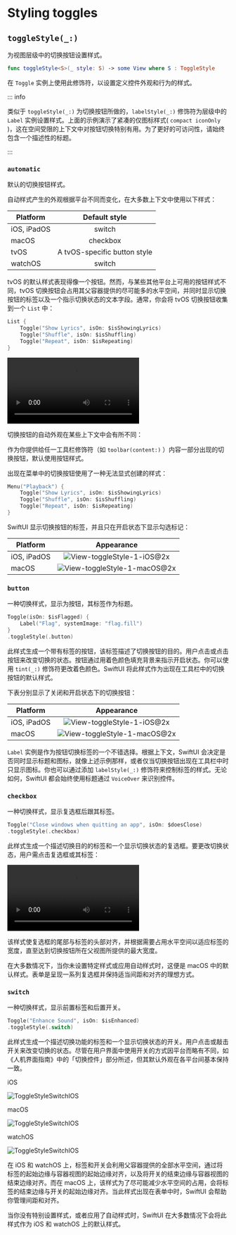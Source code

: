 

# Styling toggles


## `toggleStyle(_:)`

为视图层级中的切换按钮设置样式。

```swift
func toggleStyle<S>(_ style: S) -> some View where S : ToggleStyle
```

在 `Toggle` 实例上使用此修饰符，以设置定义控件外观和行为的样式。

::: info

类似于 `toggleStyle(_:)` 为切换按钮所做的，`labelStyle(_:)` 修饰符为层级中的 `Label` 实例设置样式。上面的示例演示了紧凑的仅图标样式( `compact iconOnly` )，这在空间受限的上下文中对按钮切换特别有用。为了更好的可访问性，请始终包含一个描述性的标题。

:::

### `automatic`

默认的切换按钮样式。

自动样式产生的外观根据平台不同而变化，在大多数上下文中使用以下样式：


| Platform        |      Default style      |
| ------------- | :-----------: |
| iOS, iPadOS      | switch|
| macOS      |   checkbox |
| tvOS      |   A tvOS-specific button style |
| watchOS      |   switch |

tvOS 的默认样式表现得像一个按钮。然而，与某些其他平台上可用的按钮样式不同，tvOS 切换按钮会占用其父容器提供的尽可能多的水平空间，并同时显示切换按钮的标签以及一个指示切换状态的文本字段。通常，你会将 tvOS 切换按钮收集到一个 `List` 中：

```swift
List {
    Toggle("Show Lyrics", isOn: $isShowingLyrics)
    Toggle("Shuffle", isOn: $isShuffling)
    Toggle("Repeat", isOn: $isRepeating)
}
```
<video src="../../video/ToggleStyleTVOS.mp4" controls="controls"></video>

切换按钮的自动外观在某些上下文中会有所不同：

作为你提供给任一工具栏修饰符（如 `toolbar(content:)` ）内容一部分出现的切换按钮，默认使用按钮样式。

出现在菜单中的切换按钮使用了一种无法显式创建的样式：

```swift
Menu("Playback") {
    Toggle("Show Lyrics", isOn: $isShowingLyrics)
    Toggle("Shuffle", isOn: $isShuffling)
    Toggle("Repeat", isOn: $isRepeating)
}
```

SwiftUI 显示切换按钮的标签，并且只在开启状态下显示勾选标记：

| Platform        |      Appearance      |
| ------------- | :-----------: |
| iOS, iPadOS      | ![View-toggleStyle-1-iOS@2x](../../images/ToggleStyle-automatic-1-iOS@2x.png) |
| macOS      |   ![View-toggleStyle-1-macOS@2x](../../images/ToggleStyle-automatic-1-macOS@2x.png)    |


### `button`

一种切换样式，显示为按钮，其标签作为标题。

```swift
Toggle(isOn: $isFlagged) {
    Label("Flag", systemImage: "flag.fill")
}
.toggleStyle(.button)
```

此样式生成一个带有标签的按钮，该标签描述了切换按钮的目的。用户点击或点击按钮来改变切换的状态。按钮通过用着色颜色填充背景来指示开启状态。你可以使用 `tint(_:)` 修饰符更改着色颜色。SwiftUI 将此样式作为出现在工具栏中的切换按钮的默认样式。

下表分别显示了关闭和开启状态下的切换按钮：


| Platform        |      Appearance      |
| ------------- | :-----------: |
| iOS, iPadOS      | ![View-toggleStyle-1-iOS@2x](../../images/ToggleStyle-button-1-iOS@2x.png) |
| macOS      |   ![View-toggleStyle-1-macOS@2x](../../images/ToggleStyle-button-1-macOS@2x.png)    |

`Label` 实例是作为按钮切换标签的一个不错选择。根据上下文，SwiftUI 会决定是否同时显示标题和图标，就像上述示例那样，或者仅当切换按钮出现在工具栏中时只显示图标。你也可以通过添加 `labelStyle(_:)` 修饰符来控制标签的样式。无论如何，SwiftUI 都会始终使用标题通过 `VoiceOver` 来识别控件。

### `checkbox` <Badge type="tip" text="macOS" />

一种切换样式，显示复选框后跟其标签。


```swift
Toggle("Close windows when quitting an app", isOn: $doesClose)
.toggleStyle(.checkbox)
```

此样式生成一个描述切换目的的标签和一个显示切换状态的复选框。要更改切换状态，用户需点击复选框或其标签：

<video src="../../video/ToggleStyleMacOS.mp4" controls="controls"></video>

该样式使复选框的尾部与标签的头部对齐，并根据需要占用水平空间以适应标签的宽度，直至达到切换按钮所在父视图所提供的最大宽度。

在大多数情况下，当你未设置特定样式或应用自动样式时，这便是 macOS 中的默认样式。表单是呈现一系列复选框并保持适当间距和对齐的理想方式。

### `switch`

一种切换样式，显示前置标签和后置开关。

```swift
Toggle("Enhance Sound", isOn: $isEnhanced)
.toggleStyle(.switch)
```

此样式生成一个描述切换功能的标签和一个显示切换状态的开关。用户点击或敲击开关来改变切换的状态。尽管在用户界面中使用开关的方式因平台而略有不同，如《人机界面指南》中的「切换控件」部分所述，但其默认外观在各平台间基本保持一致。

iOS

![ToggleStyleSwitchIOS](../../images/ToggleStyleSwitchIOS.png)

macOS

![ToggleStyleSwitchIOS](../../images/ToggleStyleSwitchMacOS.png)

watchOS

![ToggleStyleSwitchIOS](../../images/ToggleStyleSwitchwatchOS.png)


在 iOS 和 watchOS 上，标签和开关会利用父容器提供的全部水平空间，通过将标签的起始边缘与容器视图的起始边缘对齐，以及将开关的结束边缘与容器视图的结束边缘对齐。而在 macOS 上，该样式为了尽可能减少水平空间的占用，会将标签的结束边缘与开关的起始边缘对齐。当此样式出现在表单中时，SwiftUI 会帮助你管理间距和对齐。

当你没有特别设置样式，或者应用了自动样式时，SwiftUI 在大多数情况下会将此样式作为 iOS 和 watchOS 上的默认样式。